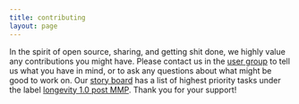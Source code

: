 ```yaml
---
title: contributing
layout: page
---
```


In the spirit of open source, sharing, and getting shit done, we
highly value any contributions you might have. Please contact us in
the [user
group](https://groups.google.com/forum/#!forum/longevity-users) to
tell us what you have in mind, or to ask any questions about what might
be good to work on. Our [story
board](https://www.pivotaltracker.com/n/projects/1231978) has a list
of highest priority tasks under the label [longevity 1.0 post
MMP](https://www.pivotaltracker.com/epic/show/1769462). Thank you for
your support!

